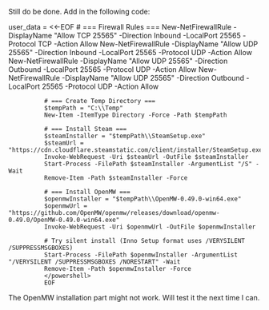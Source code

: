 Still do be done.  Add in the following code:

 user_data = <<-EOF
              <powershell>
              # === Firewall Rules ===
              New-NetFirewallRule -DisplayName "Allow TCP 25565" -Direction Inbound -LocalPort 25565 -Protocol TCP -Action Allow
              New-NetFirewallRule -DisplayName "Allow UDP 25565" -Direction Inbound -LocalPort 25565 -Protocol UDP -Action Allow
              New-NetFirewallRule -DisplayName "Allow UDP 25565" -Direction Outbound -LocalPort 25565 -Protocol UDP -Action Allow
              New-NetFirewallRule -DisplayName "Allow UDP 25565" -Direction Outbound -LocalPort 25565 -Protocol UDP -Action Allow

              # === Create Temp Directory ===
              $tempPath = "C:\\Temp"
              New-Item -ItemType Directory -Force -Path $tempPath

              # === Install Steam ===
              $steamInstaller = "$tempPath\\SteamSetup.exe"
              $steamUrl = "https://cdn.cloudflare.steamstatic.com/client/installer/SteamSetup.exe"
              Invoke-WebRequest -Uri $steamUrl -OutFile $steamInstaller
              Start-Process -FilePath $steamInstaller -ArgumentList "/S" -Wait
              Remove-Item -Path $steamInstaller -Force

              # === Install OpenMW ===
              $openmwInstaller = "$tempPath\\OpenMW-0.49.0-win64.exe"
              $openmwUrl = "https://github.com/OpenMW/openmw/releases/download/openmw-0.49.0/OpenMW-0.49.0-win64.exe"
              Invoke-WebRequest -Uri $openmwUrl -OutFile $openmwInstaller

              # Try silent install (Inno Setup format uses /VERYSILENT /SUPPRESSMSGBOXES)
              Start-Process -FilePath $openmwInstaller -ArgumentList "/VERYSILENT /SUPPRESSMSGBOXES /NORESTART" -Wait
              Remove-Item -Path $openmwInstaller -Force
              </powershell>
              EOF

The OpenMW installation part might not work.  Will test it the next time I can.
